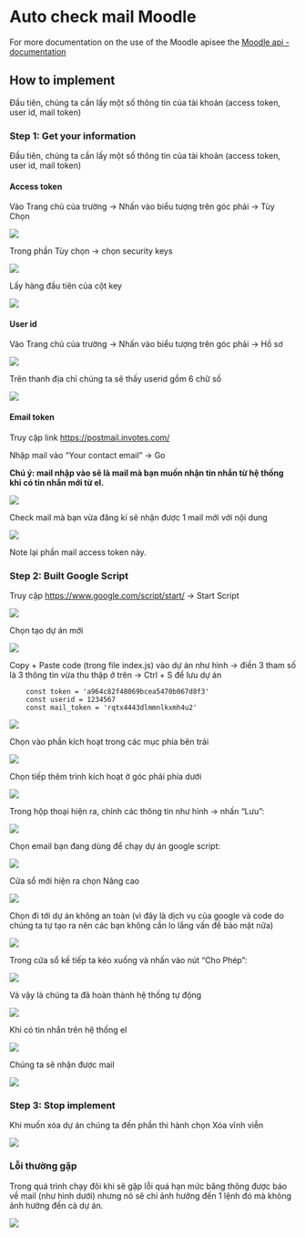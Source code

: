 # Auto check mail Moodle

For more documentation on the use of the Moodle apisee the [Moodle api - documentation](https://docs.moodle.org/dev/Web_service_API_functions)

## How to implement
Đầu tiên, chúng ta cần lấy một số thông tin của tài khoản (access token, user id, mail token)
### Step 1: Get your information
Đầu tiên, chúng ta cần lấy một số thông tin của tài khoản (access token, user id, mail token)
#### Access token
Vào Trang chủ của trường  -> Nhấn vào biểu tượng trên góc phải -> Tùy Chọn

<img src="./imgs/accesstoken1.png">

Trong phần Tùy chọn -> chọn security keys

<img src="./imgs/accesstoken2.png">

Lấy hàng đầu tiên của cột key

<img src="./imgs/accesstoken3.png">

#### User id
Vào Trang chủ của trường  -> Nhấn vào biểu tượng trên góc phải -> Hồ sơ

<img src="./imgs/userid1.png">

Trên thanh địa chỉ chúng ta sẽ thấy userid gồm 6 chữ số

<img src="./imgs/userid2.png">

#### Email token
Truy cập link https://postmail.invotes.com/

Nhập mail vào “Your contact email” -> Go 

__Chú ý: mail nhập vào sẽ là mail mà bạn muốn nhận tin nhắn từ hệ thống khi có tin nhắn mới từ el.__

<img src="./imgs/mailtoken1.png">

Check mail mà bạn vừa đăng kí sẽ nhận được 1 mail mới với nội dung

<img src="./imgs/mailtoken2.png">

Note lại phần mail access token này.
### Step 2: Built Google Script
Truy cập https://www.google.com/script/start/ -> Start Script

<img src="./imgs/ggscript1.png">

Chọn tạo dự án mới

<img src="./imgs/ggscript2.png">

Copy + Paste code (trong file index.js) vào dự án như hình -> điền 3 tham số là 3 thông tin vừa thu thập ở trên -> Ctrl + S để lưu dự án
```
    const token = 'a964c82f48069bcea5470b067d8f3'
    const userid = 1234567
    const mail_token = 'rqtx4443dlmmnlkxmh4u2'
```

<img src="./imgs/ggscript3.png">

Chọn vào phần kích hoạt trong các mục phía bên trái

<img src="./imgs/ggscript4.png">

Chọn tiếp thêm trình kích hoạt ở góc phải phía dưới

<img src="./imgs/ggscript5.png">

Trong hộp thoại hiện ra, chỉnh các thông tin như hình -> nhấn “Lưu”:

<img src="./imgs/ggscript6.png">

Chọn email bạn đang dùng để chạy dự án google script:

<img src="./imgs/ggscript7.png">

Cửa sổ mới hiện ra chọn Nâng cao

<img src="./imgs/ggscript8.png">

Chọn đi tới dự án không an toàn (vì đây là dịch vụ của google và code do chúng ta tự tạo ra nên các bạn không cần lo lắng vấn đề bảo mật nữa)

<img src="./imgs/ggscript9.png">

Trong cửa sổ kế tiếp ta kéo xuống và nhấn vào nút “Cho Phép”:

<img src="./imgs/ggscript10.png">

Và vậy là chúng ta đã hoàn thành hệ thống tự động

<img src="./imgs/done.png">

Khi có tin nhắn trên hệ thống el

<img src="./imgs/result1.png">

Chúng ta sẽ nhận được mail 

<img src="./imgs/result2.png">

### Step 3: Stop implement
Khi muốn xóa dự án chúng ta đến phần thi hành chọn Xóa vĩnh viễn

<img src="./imgs/delete1.png">


### Lỗi thường gặp
Trong quá trình chạy đôi khi sẽ gặp lỗi quá hạn mức băng thông được báo về mail (như hình dưới) nhưng nó sẽ chỉ ảnh hưởng đến 1 lệnh đó mà không ảnh hưởng đến cả dự án.

<img src="./imgs/error.png">
